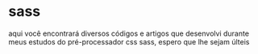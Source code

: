 # sass
aqui você encontrará diversos códigos e artigos que desenvolvi durante meus estudos do pré-processador css sass, espero que lhe sejam últeis

